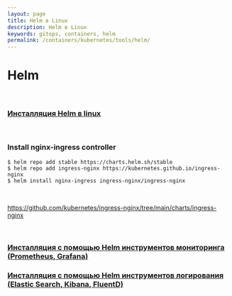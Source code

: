 ```yaml
---
layout: page
title: Helm в Linux
description: Helm в Linux
keywords: gitops, containers, helm
permalink: /containers/kubernetes/tools/helm/
---
```


# Helm

<br/>

### [Инсталляция Helm в linux](/containers/kubernetes/tools/helm/setup/)

<br/>

### Install nginx-ingress controller

```
$ helm repo add stable https://charts.helm.sh/stable
$ helm repo add ingress-nginx https://kubernetes.github.io/ingress-nginx
$ helm install nginx-ingress ingress-nginx/ingress-nginx
```

<br/>

https://github.com/kubernetes/ingress-nginx/tree/main/charts/ingress-nginx

<br/>

### [Инсталляция с помощью Helm инструментов мониторинга (Prometheus, Grafana)](/containers/kubernetes/tools/helm/monitoring/)

### [Инсталляция с помощью Helm инструментов логирования (Elastic Search, Kibana, FluentD)](/containers/kubernetes/tools/helm/logging/)
